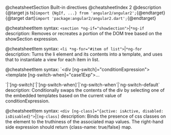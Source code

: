 @cheatsheetSection
Built-in directives
@cheatsheetIndex 2
@description
{@target js ts}`import {NgIf, ...} from 'angular2/angular2';`{@endtarget}
{@target dart}`import 'package:angular2/angular2.dart';`{@endtarget}

@cheatsheetItem
syntax:
`<section *ng-if="showSection">`|`*ng-if`
description:
Removes or recreates a portion of the DOM tree based on the showSection expression.

@cheatsheetItem
syntax:
`<li *ng-for="#item of list">`|`*ng-for`
description:
Turns the li element and its contents into a template, and uses that to instantiate a view for each item in list.

@cheatsheetItem
syntax:
`<div [ng-switch]="conditionExpression">
  <template [ng-switch-when]="case1Exp">...</template>
  <template ng-switch-when="case2LiteralString">...</template>
  <template ng-switch-default>...</template>
</div>`|`[ng-switch]`|`[ng-switch-when]`|`ng-switch-when`|`ng-switch-default`
description:
Conditionally swaps the contents of the div by selecting one of the embedded templates based on the current value of conditionExpression.

@cheatsheetItem
syntax:
`<div [ng-class]="{active: isActive, disabled: isDisabled}">`|`[ng-class]`
description:
Binds the presence of css classes on the element to the truthiness of the associated map values. The right-hand side expression should return {class-name: true/false} map.
